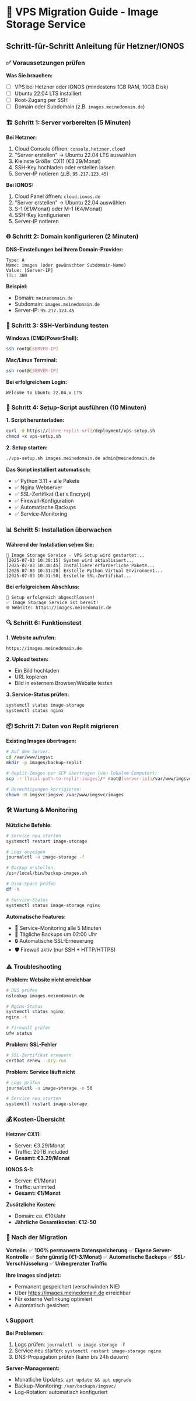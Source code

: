 # 🚀 VPS Migration Guide - Image Storage Service

## Schritt-für-Schritt Anleitung für Hetzner/IONOS

### ✅ Voraussetzungen prüfen

**Was Sie brauchen:**
- [ ] VPS bei Hetzner oder IONOS (mindestens 1GB RAM, 10GB Disk)
- [ ] Ubuntu 22.04 LTS installiert
- [ ] Root-Zugang per SSH
- [ ] Domain oder Subdomain (z.B. `images.meinedomain.de`)

### 🏗️ Schritt 1: Server vorbereiten (5 Minuten)

**Bei Hetzner:**
1. Cloud Console öffnen: `console.hetzner.cloud`
2. "Server erstellen" → Ubuntu 22.04 LTS auswählen
3. Kleinste Größe: CX11 (€3.29/Monat)
4. SSH-Key hochladen oder erstellen lassen
5. Server-IP notieren (z.B. `95.217.123.45`)

**Bei IONOS:**
1. Cloud Panel öffnen: `cloud.ionos.de`
2. "Server erstellen" → Ubuntu 22.04 auswählen
3. S-1 (€1/Monat) oder M-1 (€4/Monat)
4. SSH-Key konfigurieren
5. Server-IP notieren

### 🌐 Schritt 2: Domain konfigurieren (2 Minuten)

**DNS-Einstellungen bei Ihrem Domain-Provider:**
```
Type: A
Name: images (oder gewünschter Subdomain-Name)
Value: [Server-IP]
TTL: 300
```

**Beispiel:**
- Domain: `meinedomain.de`
- Subdomain: `images.meinedomain.de`
- Server-IP: `95.217.123.45`

### 📡 Schritt 3: SSH-Verbindung testen

**Windows (CMD/PowerShell):**
```bash
ssh root@[SERVER-IP]
```

**Mac/Linux Terminal:**
```bash
ssh root@[SERVER-IP]
```

**Bei erfolgreichem Login:**
```
Welcome to Ubuntu 22.04.x LTS
```

### 🔧 Schritt 4: Setup-Script ausführen (10 Minuten)

**1. Script herunterladen:**
```bash
curl -O https://[ihre-replit-url]/deployment/vps-setup.sh
chmod +x vps-setup.sh
```

**2. Setup starten:**
```bash
./vps-setup.sh images.meinedomain.de admin@meinedomain.de
```

**Das Script installiert automatisch:**
- ✅ Python 3.11 + alle Pakete
- ✅ Nginx Webserver  
- ✅ SSL-Zertifikat (Let's Encrypt)
- ✅ Firewall-Konfiguration
- ✅ Automatische Backups
- ✅ Service-Monitoring

### 📊 Schritt 5: Installation überwachen

**Während der Installation sehen Sie:**
```
🚀 Image Storage Service - VPS Setup wird gestartet...
[2025-07-03 10:30:15] System wird aktualisiert...
[2025-07-03 10:30:45] Installiere erforderliche Pakete...
[2025-07-03 10:31:20] Erstelle Python Virtual Environment...
[2025-07-03 10:31:50] Erstelle SSL-Zertifikat...
```

**Bei erfolgreichem Abschluss:**
```
🎉 Setup erfolgreich abgeschlossen!
✅ Image Storage Service ist bereit!
🌐 Website: https://images.meinedomain.de
```

### 🔍 Schritt 6: Funktionstest

**1. Website aufrufen:**
```
https://images.meinedomain.de
```

**2. Upload testen:**
- Ein Bild hochladen
- URL kopieren
- Bild in externem Browser/Website testen

**3. Service-Status prüfen:**
```bash
systemctl status image-storage
systemctl status nginx
```

### 📦 Schritt 7: Daten von Replit migrieren

**Existing Images übertragen:**
```bash
# Auf dem Server:
cd /var/www/imgsvc
mkdir -p images/backup-replit

# Replit-Images per SCP übertragen (von lokalem Computer):
scp -r [local-path-to-replit-images]/* root@[server-ip]:/var/www/imgsvc/images/

# Berechtigungen korrigieren:
chown -R imgsvc:imgsvc /var/www/imgsvc/images
```

### 🛠️ Wartung & Monitoring

**Nützliche Befehle:**

```bash
# Service neu starten
systemctl restart image-storage

# Logs anzeigen
journalctl -u image-storage -f

# Backup erstellen
/usr/local/bin/backup-images.sh

# Disk-Space prüfen
df -h

# Service-Status
systemctl status image-storage nginx
```

**Automatische Features:**
- 🔄 Service-Monitoring alle 5 Minuten
- 💾 Tägliche Backups um 02:00 Uhr
- 🔒 Automatische SSL-Erneuerung
- 🛡️ Firewall aktiv (nur SSH + HTTP/HTTPS)

### ⚠️ Troubleshooting

**Problem: Website nicht erreichbar**
```bash
# DNS prüfen
nslookup images.meinedomain.de

# Nginx-Status
systemctl status nginx
nginx -t

# Firewall prüfen
ufw status
```

**Problem: SSL-Fehler**
```bash
# SSL-Zertifikat erneuern
certbot renew --dry-run
```

**Problem: Service läuft nicht**
```bash
# Logs prüfen
journalctl -u image-storage -n 50

# Service neu starten
systemctl restart image-storage
```

### 💰 Kosten-Übersicht

**Hetzner CX11:**
- Server: €3.29/Monat
- Traffic: 20TB included
- **Gesamt: €3.29/Monat**

**IONOS S-1:**
- Server: €1/Monat
- Traffic: unlimited
- **Gesamt: €1/Monat**

**Zusätzliche Kosten:**
- Domain: ca. €10/Jahr
- **Jährliche Gesamtkosten: €12-50**

### 🎯 Nach der Migration

**Vorteile:**
✅ **100% permanente Datenspeicherung**
✅ **Eigene Server-Kontrolle**
✅ **Sehr günstig (€1-3/Monat)**
✅ **Automatische Backups**
✅ **SSL-Verschlüsselung**
✅ **Unbegrenzter Traffic**

**Ihre Images sind jetzt:**
- Permanent gespeichert (verschwinden NIE)
- Über https://images.meinedomain.de erreichbar
- Für externe Verlinkung optimiert
- Automatisch gesichert

### 📞 Support

**Bei Problemen:**
1. Logs prüfen: `journalctl -u image-storage -f`
2. Service neu starten: `systemctl restart image-storage nginx`
3. DNS-Propagation prüfen (kann bis 24h dauern)

**Server-Management:**
- Monatliche Updates: `apt update && apt upgrade`
- Backup-Monitoring: `/var/backups/imgsvc/`
- Log-Rotation: automatisch konfiguriert